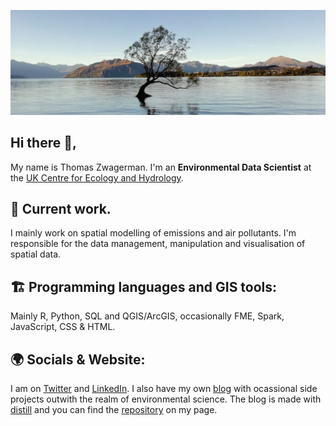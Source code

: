 ![github](https://github.com/thomaszwagerman/thomaszwagerman/blob/main/banner/nz_image.jpg)

## Hi there :wave:,

My name is Thomas Zwagerman. I'm an **Environmental Data Scientist** at the [UK Centre for Ecology and Hydrology](https://www.ceh.ac.uk/).

## :deciduous_tree: Current work.
I mainly work on spatial modelling of emissions and air pollutants. I'm responsible for the data management, manipulation and visualisation of spatial data.

## :building_construction: Programming languages and GIS tools:
Mainly R, Python, SQL and QGIS/ArcGIS, occasionally FME, Spark, JavaScript, CSS & HTML.

## :earth_africa: Socials & Website:
I am on [Twitter](https://twitter.com/thomzwa) and [LinkedIn](https://www.linkedin.com/in/thomaszwagerman/). I also have my own [blog](https://tzwagerman.netlify.app/) with ocassional side projects outwith the realm of environmental science. The blog is made with [distill](https://rstudio.github.io/distill/) and you can find the [repository](https://github.com/thomaszwagerman/tz_web_distill) on my page.
